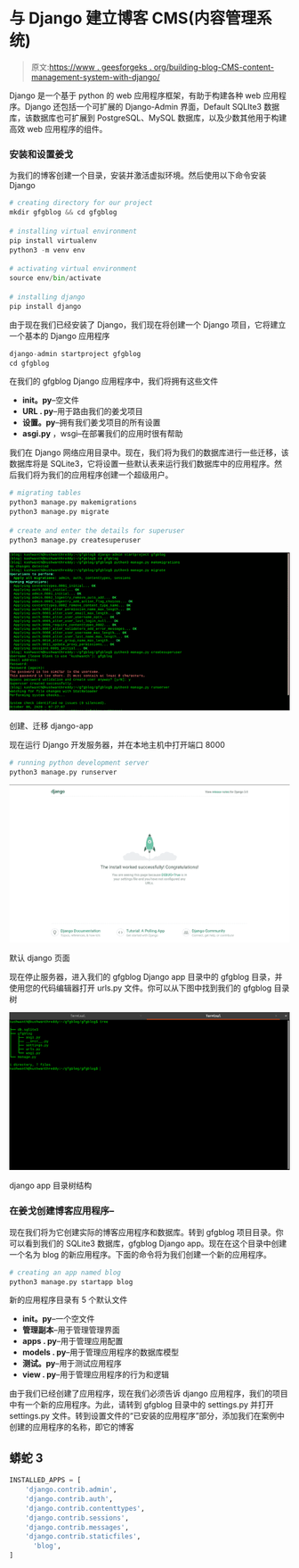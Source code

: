 # 与 Django 建立博客 CMS(内容管理系统)

> 原文:[https://www . geesforgeks . org/building-blog-CMS-content-management-system-with-django/](https://www.geeksforgeeks.org/building-blog-cms-content-management-system-with-django/)

Django 是一个基于 python 的 web 应用程序框架，有助于构建各种 web 应用程序。Django 还包括一个可扩展的 Django-Admin 界面，Default SQLIte3 数据库，该数据库也可扩展到 PostgreSQL、MySQL 数据库，以及少数其他用于构建高效 web 应用程序的组件。

### 安装和设置姜戈

为我们的博客创建一个目录，安装并激活虚拟环境。然后使用以下命令安装 Django

```py
# creating directory for our project
mkdir gfgblog && cd gfgblog

# installing virtual environment
pip install virtualenv
python3 -m venv env

# activating virtual environment
source env/bin/activate

# installing django
pip install django
```

由于现在我们已经安装了 Django，我们现在将创建一个 Django 项目，它将建立一个基本的 Django 应用程序

```py
django-admin startproject gfgblog
cd gfgblog
```

在我们的 gfgblog Django 应用程序中，我们将拥有这些文件

*   **__init__。py**–空文件
*   **URL . py**–用于路由我们的姜戈项目
*   **设置。py**–拥有我们姜戈项目的所有设置
*   **asgi.py** ，wsgi–在部署我们的应用时很有帮助

我们在 Django 网络应用目录中。现在，我们将为我们的数据库进行一些迁移，该数据库将是 SQLite3，它将设置一些默认表来运行我们数据库中的应用程序。然后我们将为我们的应用程序创建一个超级用户。

```py
# migrating tables
python3 manage.py makemigrations
python3 manage.py migrate

# create and enter the details for superuser
python3 manage.py createsuperuser
```

![](img/e9f875eb2ceb743b3a19a59d658bcabb.png)

创建、迁移 django-app

现在运行 Django 开发服务器，并在本地主机中打开端口 8000

```py
# running python development server
python3 manage.py runserver
```

![](img/328e044c9e37d7ea9a4ccf466c0652db.png)

默认 django 页面

现在停止服务器，进入我们的 gfgblog Django app 目录中的 gfgblog 目录，并使用您的代码编辑器打开 urls.py 文件。你可以从下图中找到我们的 gfgblog 目录树

![](img/df6ad079ce74b1c1964bc6d9395bc62f.png)

django app 目录树结构

### 在姜戈创建博客应用程序–

现在我们将为它创建实际的博客应用程序和数据库。转到 gfgblog 项目目录。你可以看到我们的 SQLite3 数据库，gfgblog Django app。现在在这个目录中创建一个名为 blog 的新应用程序。下面的命令将为我们创建一个新的应用程序。

```py
# creating an app named blog
python3 manage.py startapp blog
```

新的应用程序目录有 5 个默认文件

*   **__init__。py**–一个空文件
*   **管理副本**–用于管理管理界面
*   **apps . py**–用于管理应用配置
*   **models . py**–用于管理应用程序的数据库模型
*   **测试。py**–用于测试应用程序
*   **view . py**–用于管理应用程序的行为和逻辑

由于我们已经创建了应用程序，现在我们必须告诉 django 应用程序，我们的项目中有一个新的应用程序。为此，请转到 gfgblog 目录中的 settings.py 并打开 settings.py 文件。转到设置文件的“已安装的应用程序”部分，添加我们在案例中创建的应用程序的名称，即它的博客

## 蟒蛇 3

```py
INSTALLED_APPS = [
    'django.contrib.admin',
    'django.contrib.auth',
    'django.contrib.contenttypes',
    'django.contrib.sessions',
    'django.contrib.messages',
    'django.contrib.staticfiles',
      'blog',
]
```